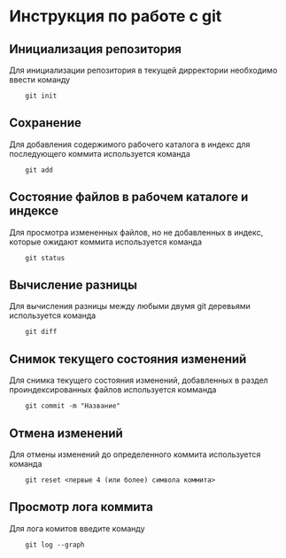 # Инструкция по работе с git

## Инициализация репозитория

Для инициализации репозитория в текущей дирректории необходимо ввести команду

```
    git init
```

## Сохранение

Для добавления содержимого рабочего каталога в индекс для последующего коммита используется команда

```
    git add
```

## Состояние файлов в рабочем каталоге и индексе

Для просмотра измененных файлов, но не добавленных в индекс, которые ожидают коммита используется команда

```
    git status
```

## Вычисление разницы

Для вычисления разницы между любыми двумя git деревьями используется команда

```
    git diff
```

## Снимок текущего состояния изменений

Для снимка текущего состояния изменений, добавленных в раздел проиндексированных файлов используется комманда

```
    git commit -m "Название"
```

## Отмена изменений

Для отмены изменений до определенного коммита используется команда 

```
    git reset <первые 4 (или более) символа коммита>
```

## Просмотр лога коммита

Для лога комитов введите команду

```
    git log --graph
```

